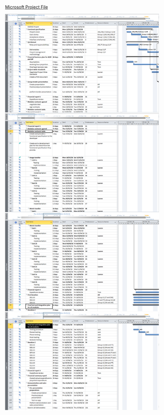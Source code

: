 <a class="button" href="documents/project-management/gantt/msproject.project">Microsoft Project File</a>

![](./gantt1.png)
![](./gantt2.png)
![](./gantt3.png)
![](./gantt4.png)
